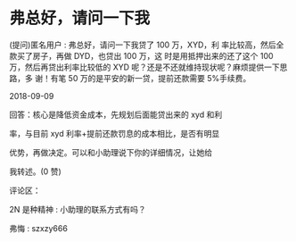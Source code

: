 # 弗总好，请问一下我

(提问)匿名用户 : 弗总好，请问一下我贷了 100 万，XYD，利 率比较高，然后全款买了房子，再做 DYD，也贷出 100 万，这 时是用抵押出来的还了这个 100 万，然后再贷出利率比较低的 XYD 呢？还是不还就维持现状呢？麻烦提供一下思路，多 谢！有笔 50 万的是平安的新一贷，提前还款需要 5%手续费。

2018-09-09

回答：核心是降低资金成本，先规划后面能贷出来的 xyd 和利

率，与目前 xyd 利率+提前还款罚息的成本相比，是否有明显

优势，再做决定。可以和小助理说下你的详细情况，让她给

我转述。(0 赞)

评论区：

2N 是种精神 : 小助理的联系方式有吗？

弗悔 : szxzy666